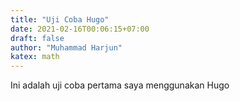 ```yaml
---
title: "Uji Coba Hugo"
date: 2021-02-16T00:06:15+07:00
draft: false
author: "Muhammad Harjun"
katex: math
---
```


Ini adalah uji coba pertama saya menggunakan Hugo
